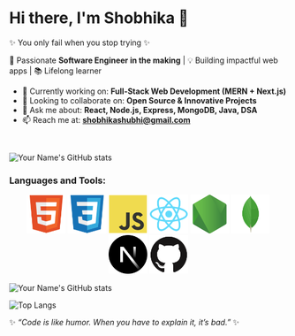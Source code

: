 # Hi there, I'm Shobhika 👋
✨ You only fail when you stop trying ✨

🚀 Passionate **Software Engineer in the making** | 💡 Building impactful web apps | 📚 Lifelong learner  

- 🔭 Currently working on: **Full-Stack Web Development (MERN + Next.js)**   
- 👯 Looking to collaborate on: **Open Source & Innovative Projects**  
- 💬 Ask me about: **React, Node.js, Express, MongoDB, Java, DSA**  
- 📫 Reach me at: **shobhikashubhi@gmail.com**  

</br> 

![Your Name's GitHub stats](https://github-readme-stats.vercel.app/api?username=YourUserName&show_icons=true&theme=radical)

### Languages and Tools:
<p align="center"> 
  <img src="https://raw.githubusercontent.com/devicons/devicon/master/icons/html5/html5-original.svg" alt="html5" width="70" height="70"/> 
  <img src="https://raw.githubusercontent.com/devicons/devicon/master/icons/css3/css3-original.svg" alt="css3" width="70" height="70"/> 
  <img src="https://raw.githubusercontent.com/devicons/devicon/master/icons/javascript/javascript-original.svg" alt="javascript" width="70" height="70"/> 
  <img src="https://raw.githubusercontent.com/devicons/devicon/master/icons/react/react-original.svg" alt="react" width="70" height="70"/> 
  <img src="https://raw.githubusercontent.com/devicons/devicon/master/icons/nodejs/nodejs-original.svg" alt="nodejs" width="70" height="70"/>
  <img src="https://raw.githubusercontent.com/devicons/devicon/master/icons/mongodb/mongodb-original.svg" alt="mongodb" width="70" height="70"/>
  <img src="https://raw.githubusercontent.com/devicons/devicon/master/icons/nextjs/nextjs-original.svg" alt="nextjs" width="70" height="70"/>
  <img src="https://raw.githubusercontent.com/devicons/devicon/master/icons/github/github-original.svg" alt="github" width="70" height="70"/>
</p>

![Your Name's GitHub stats](https://github-readme-stats.vercel.app/api?username=shobhikaa16&show_icons=true&theme=radical)  

![Top Langs](https://github-readme-stats.vercel.app/api/top-langs/?username=shobhikaa16&layout=compact&theme=radical)


✨ _“Code is like humor. When you have to explain it, it’s bad.”_ ✨  

